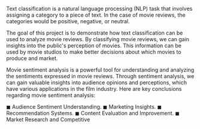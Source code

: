 Text classification is a natural language processing (NLP) task that involves assigning a category to a piece of text. 
In the case of movie reviews, the categories would be positive, negative, or neutral.

The goal of this project is to demonstrate how text classification can be used to analyze movie reviews. By 
classifying movie reviews, we can gain insights into the public's perception of movies. This information can be 
used by movie studios to make better decisions about which movies to produce and market.

Movie sentiment analysis is a powerful tool for understanding and analyzing the sentiments expressed in 
movie reviews. Through sentiment analysis, we can gain valuable insights into audience opinions and perceptions, 
which have various applications in the film industry. Here are key conclusions regarding movie sentiment analysis:

◼ Audience Sentiment Understanding.
◼ Marketing Insights.
◼ Recommendation Systems.
◼ Content Evaluation and Improvement.
◼ Market Research and Competitive
